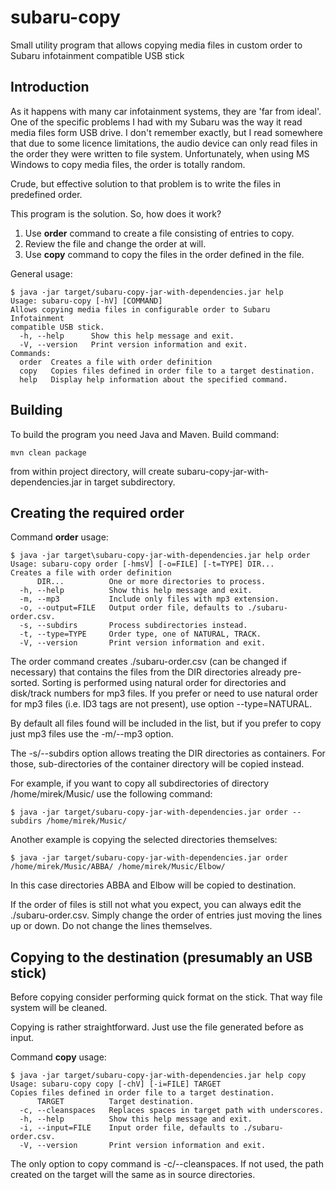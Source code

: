 # subaru-copy
Small utility program that allows copying media files in custom order to Subaru infotainment compatible USB stick

## Introduction
As it happens with many car infotainment systems, they are 'far from ideal'.
One of the specific problems I had with my Subaru was the way it read media files form USB drive.
I don't remember exactly, but I read somewhere that due to some licence limitations, the audio device can only read files in the order they were written to file system.
Unfortunately, when using MS Windows to copy media files, the order is totally random.

Crude, but effective solution to that problem is to write the files in predefined order.

This program is the solution. So, how does it work?
1. Use __**order**__ command to create a file consisting of entries to copy.
2. Review the file and change the order at will.
3. Use __**copy**__ command to copy the files in the order defined in the file.

General usage:
```shell
$ java -jar target/subaru-copy-jar-with-dependencies.jar help
Usage: subaru-copy [-hV] [COMMAND]
Allows copying media files in configurable order to Subaru Infotainment
compatible USB stick.
  -h, --help      Show this help message and exit.
  -V, --version   Print version information and exit.
Commands:
  order  Creates a file with order definition
  copy   Copies files defined in order file to a target destination.
  help   Display help information about the specified command.
```

## Building

To build the program you need Java and Maven.
Build command:
```shell
mvn clean package
```
from within project directory, will create subaru-copy-jar-with-dependencies.jar in target subdirectory.

## Creating the required order

Command __order__ usage:
```shell
$ java -jar target\subaru-copy-jar-with-dependencies.jar help order
Usage: subaru-copy order [-hmsV] [-o=FILE] [-t=TYPE] DIR...
Creates a file with order definition
      DIR...          One or more directories to process.
  -h, --help          Show this help message and exit.
  -m, --mp3           Include only files with mp3 extension.
  -o, --output=FILE   Output order file, defaults to ./subaru-order.csv.
  -s, --subdirs       Process subdirectories instead.
  -t, --type=TYPE     Order type, one of NATURAL, TRACK.
  -V, --version       Print version information and exit.
```

The order command creates ./subaru-order.csv (can be changed if necessary) that contains the files from the DIR directories already pre-sorted.
Sorting is performed using natural order for directories and disk/track numbers for mp3 files.
If you prefer or need to use natural order for mp3 files (i.e. ID3 tags are not present), use option --type=NATURAL.

By default all files found will be included in the list, but if you prefer to copy just mp3 files use the -m/--mp3 option.

The -s/--subdirs option allows treating the DIR directories as containers. For those, sub-directories of the container directory will be copied instead.

For example, if you want to copy all subdirectories of directory /home/mirek/Music/ use the following command:

```shell
$ java -jar target/subaru-copy-jar-with-dependencies.jar order --subdirs /home/mirek/Music/
```

Another example is copying the selected directories themselves:
```shell
$ java -jar target/subaru-copy-jar-with-dependencies.jar order /home/mirek/Music/ABBA/ /home/mirek/Music/Elbow/
```
In this case directories ABBA and Elbow will be copied to destination.

If the order of files is still not what you expect, you can always edit the ./subaru-order.csv. Simply change the order of entries just moving the lines up or down. Do not change the lines themselves.

## Copying to the destination (presumably an USB stick)

Before copying consider performing quick format on the stick. That way file system will be cleaned.

Copying is rather straightforward. Just use the file generated before as input.

Command __copy__ usage:
```shell
$ java -jar target/subaru-copy-jar-with-dependencies.jar help copy
Usage: subaru-copy copy [-chV] [-i=FILE] TARGET
Copies files defined in order file to a target destination.
      TARGET          Target destination.
  -c, --cleanspaces   Replaces spaces in target path with underscores.
  -h, --help          Show this help message and exit.
  -i, --input=FILE    Input order file, defaults to ./subaru-order.csv.
  -V, --version       Print version information and exit.

```

The only option to copy command is -c/--cleanspaces. If not used, the path created on the target will the same as in source directories.

